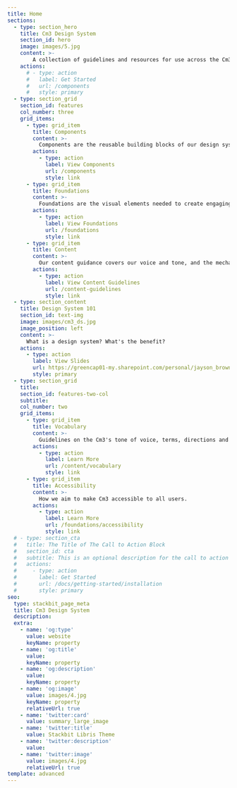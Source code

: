 ```yaml
---
title: Home
sections:
  - type: section_hero
    title: Cm3 Design System
    section_id: hero
    image: images/5.jpg
    content: >-
        A collection of guidelines and resources for use across the Cm3 ecosystem.
    actions:
      # - type: action
      #   label: Get Started
      #   url: /components
      #   style: primary
  - type: section_grid
    section_id: features
    col_number: three
    grid_items:
      - type: grid_item
        title: Components
        content: >-
          Components are the reusable building blocks of our design system. Each component meets a specific interaction or UI need, and has been specifically created to work together to create patterns and intuitive user experiences.
        actions:
          - type: action
            label: View Components
            url: /components
            style: link
      - type: grid_item
        title: Foundations
        content: >-
          Foundations are the visual elements needed to create engaging end-to-end user experiences. This includes guidance on iconography, typography, layout and structure.
        actions:
          - type: action
            label: View Foundations
            url: /foundations
            style: link
      - type: grid_item
        title: Content
        content: >-
          Our content guidance covers our voice and tone, and the mechanics of our grammar and style. We use clear, concise and conversational language to craft the messages teams need to know, to get them to where they need to go.
        actions:
          - type: action
            label: View Content Guidelines
            url: /content-guidelines
            style: link
  - type: section_content
    title: Design System 101
    section_id: text-img
    image: images/cm3_ds.jpg
    image_position: left
    content: >-
      What is a design system? What's the benefit?
    actions:
      - type: action
        label: View Slides
        url: https://greencap01-my.sharepoint.com/personal/jayson_browne_greencap_com_au/_layouts/15/Doc.aspx?OR=teams&action=edit&sourcedoc={3977DD31-C57F-486B-9FC3-6AEFAD202D64}
        style: primary
  - type: section_grid
    title:
    section_id: features-two-col
    subtitle:
    col_number: two
    grid_items:
      - type: grid_item
        title: Vocabulary
        content: >-
          Guidelines on the Cm3's tone of voice, terms, directions and abbreviations.
        actions:
          - type: action
            label: Learn More
            url: /content/vocabulary
            style: link
      - type: grid_item
        title: Accessibility
        content: >-
          How we aim to make Cm3 accessible to all users.
        actions:
          - type: action
            label: Learn More
            url: /foundations/accessibility
            style: link
  # - type: section_cta
  #   title: The Title of The Call to Action Block
  #   section_id: cta
  #   subtitle: This is an optional description for the call to action block.
  #   actions:
  #     - type: action
  #       label: Get Started
  #       url: /docs/getting-started/installation
  #       style: primary
seo:
  type: stackbit_page_meta
  title: Cm3 Design System
  description: 
  extra:
    - name: 'og:type'
      value: website
      keyName: property
    - name: 'og:title'
      value: 
      keyName: property
    - name: 'og:description'
      value: 
      keyName: property
    - name: 'og:image'
      value: images/4.jpg
      keyName: property
      relativeUrl: true
    - name: 'twitter:card'
      value: summary_large_image
    - name: 'twitter:title'
      value: Stackbit Libris Theme
    - name: 'twitter:description'
      value: 
    - name: 'twitter:image'
      value: images/4.jpg
      relativeUrl: true
template: advanced
---
```

